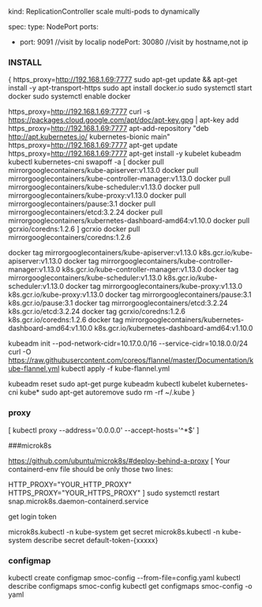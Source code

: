 kind: ReplicationController
	scale multi-pods to dynamically



spec:
  type: NodePort
  ports:
  - port: 9091 //visit by localip
    nodePort: 30080 //visit by hostname,not ip

### INSTALL
{
https_proxy=http://192.168.1.69:7777
sudo apt-get update && apt-get install -y apt-transport-https
sudo apt install docker.io
sudo systemctl start docker
sudo systemctl enable docker

https_proxy=http://192.168.1.69:7777  curl -s https://packages.cloud.google.com/apt/doc/apt-key.gpg | apt-key add
https_proxy=http://192.168.1.69:7777 apt-add-repository "deb http://apt.kubernetes.io/ kubernetes-bionic main"
https_proxy=http://192.168.1.69:7777  apt-get update
https_proxy=http://192.168.1.69:7777 apt-get install -y kubelet kubeadm kubectl kubernetes-cni
swapoff -a
[
docker pull  mirrorgooglecontainers/kube-apiserver:v1.13.0
docker pull  mirrorgooglecontainers/kube-controller-manager:v1.13.0
docker pull  mirrorgooglecontainers/kube-scheduler:v1.13.0
docker pull  mirrorgooglecontainers/kube-proxy:v1.13.0
docker pull  mirrorgooglecontainers/pause:3.1
docker pull  mirrorgooglecontainers/etcd:3.2.24
docker pull  mirrorgooglecontainers/kubernetes-dashboard-amd64:v1.10.0
docker pull  gcrxio/coredns:1.2.6
]
gcrxio
docker pull  mirrorgooglecontainers/coredns:1.2.6

docker tag mirrorgooglecontainers/kube-apiserver:v1.13.0                  k8s.gcr.io/kube-apiserver:v1.13.0
docker tag mirrorgooglecontainers/kube-controller-manager:v1.13.0         k8s.gcr.io/kube-controller-manager:v1.13.0
docker tag mirrorgooglecontainers/kube-scheduler:v1.13.0                  k8s.gcr.io/kube-scheduler:v1.13.0
docker tag mirrorgooglecontainers/kube-proxy:v1.13.0                      k8s.gcr.io/kube-proxy:v1.13.0
docker tag mirrorgooglecontainers/pause:3.1                               k8s.gcr.io/pause:3.1
docker tag mirrorgooglecontainers/etcd:3.2.24                             k8s.gcr.io/etcd:3.2.24
docker tag gcrxio/coredns:1.2.6 k8s.gcr.io/coredns:1.2.6
docker tag mirrorgooglecontainers/kubernetes-dashboard-amd64:v1.10.0 k8s.gcr.io/kubernetes-dashboard-amd64:v1.10.0

kubeadm init --pod-network-cidr=10.17.0.0/16 --service-cidr=10.18.0.0/24
curl -O https://raw.githubusercontent.com/coreos/flannel/master/Documentation/kube-flannel.yml
kubectl apply -f kube-flannel.yml

kubeadm reset
sudo apt-get purge kubeadm kubectl kubelet kubernetes-cni kube*
sudo apt-get autoremove
sudo rm -rf ~/.kube
}


### proxy
[
kubectl proxy --address='0.0.0.0' --accept-hosts='^*$'
]





###microk8s

https://github.com/ubuntu/microk8s/#deploy-behind-a-proxy
[
Your containerd-env file should be only those two lines:

HTTP_PROXY="YOUR_HTTP_PROXY"
HTTPS_PROXY="YOUR_HTTPS_PROXY"
]
sudo systemctl restart snap.microk8s.daemon-containerd.service


get login token

microk8s.kubectl -n kube-system get secret
microk8s.kubectl -n kube-system describe secret default-token-{xxxxx}



### configmap
kubectl create configmap smoc-config --from-file=config.yaml
kubectl describe configmaps smoc-config
kubectl get configmaps smoc-config -o yaml

